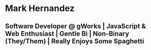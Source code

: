 # Mark Hernandez

## Software Developer @ gWorks | JavaScript & Web Enthusiast | Gentle Bi | Non-Binary (They/Them) | Really Enjoys Some Spaghetti
